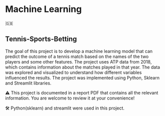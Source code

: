 # Machine Learning

🇬🇧
## Tennis-Sports-Betting

The goal of this project is to develop a machine learning model that can predict the outcome of a tennis match based on the names of the two players and some other features. The project uses ATP data from 2018, which contains information about the matches played in that year. The data was explored and visualized to understand how different variables influenced the results. The project was implemented using Python, Sklearn and Streamlit libraries.

⚠️ This project is documented in a report PDF that contains all the relevant information. You are welcome to review it at your convenience!

🛠️ Python(sklearn) and streamlit were used in this project.

